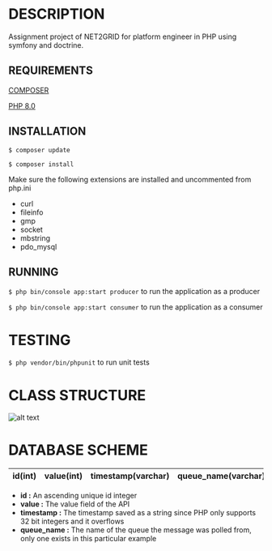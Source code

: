 # DESCRIPTION
Assignment project of NET2GRID for platform engineer in PHP using symfony and doctrine.

## REQUIREMENTS
[COMPOSER](https://getcomposer.org/)

[PHP 8.0](https://www.php.net/)

## INSTALLATION
`$ composer update`

`$ composer install`

Make sure the following extensions are installed and uncommented from php.ini
 - curl
 - fileinfo
 - gmp
 - socket
 - mbstring
 - pdo_mysql

## RUNNING
`$ php bin/console app:start producer` to run the application as a producer

`$ php bin/console app:start consumer` to run the application as a consumer

# TESTING
`$ php vendor/bin/phpunit` to run unit tests

# CLASS STRUCTURE

![alt text](https://i.imgur.com/NrhXssg.png)

# DATABASE SCHEME

| id(int) | value(int) | timestamp(varchar) | queue_name(varchar) |
|---------|------------|--------------------|---------------------|

- **id :** An ascending unique id integer
- **value :** The value field of the API
- **timestamp :** The timestamp saved as a string since PHP only supports 32 bit integers and it overflows
- **queue_name :** The name of the queue the message was polled from, only one exists in this particular example